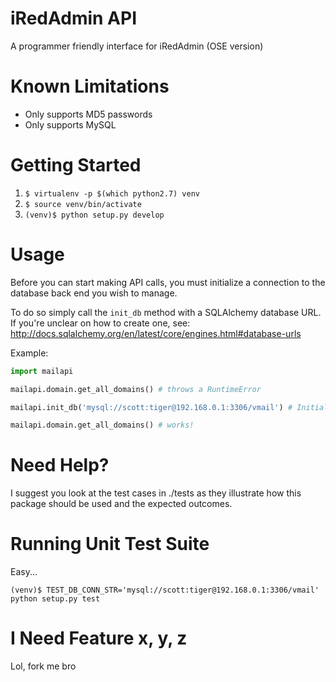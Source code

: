# iRedAdmin API

A programmer friendly interface for iRedAdmin (OSE version)

# Known Limitations

- Only supports MD5 passwords
- Only supports MySQL


# Getting Started

1. `$ virtualenv -p $(which python2.7) venv`
2. `$ source venv/bin/activate`
3. `(venv)$ python setup.py develop`

# Usage

Before you can start making API calls, you must initialize a connection to the database back end you wish to manage.

To do so simply call the `init_db` method with a SQLAlchemy database URL.  If you're unclear on how to create one, see: http://docs.sqlalchemy.org/en/latest/core/engines.html#database-urls

Example:

```python
import mailapi

mailapi.domain.get_all_domains() # throws a RuntimeError

mailapi.init_db('mysql://scott:tiger@192.168.0.1:3306/vmail') # Initialize the db connection

mailapi.domain.get_all_domains() # works!
```

# Need Help?

I suggest you look at the test cases in ./tests as they illustrate how this package should be used and the expected outcomes.

# Running Unit Test Suite

Easy...

`(venv)$ TEST_DB_CONN_STR='mysql://scott:tiger@192.168.0.1:3306/vmail' python setup.py test`

# I Need Feature x, y, z

Lol, fork me bro
